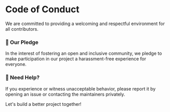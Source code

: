 # Code of Conduct

We are committed to providing a welcoming and respectful environment for all contributors.

### 📌 Our Pledge
In the interest of fostering an open and inclusive community, we pledge to make participation in our project a harassment-free experience for everyone.

### 🙋 Need Help?
If you experience or witness unacceptable behavior, please report it by opening an issue or contacting the maintainers privately.

Let's build a better project together!
